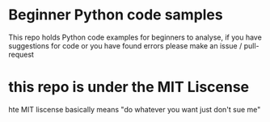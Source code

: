 # Beginner Python code samples

This repo holds Python code examples for beginners to analyse, if you have suggestions for code or you have found errors please make an issue / pull-request

# this repo is under the MIT Liscense
hte MIT liscense basically means "do whatever you want just don't sue me"


